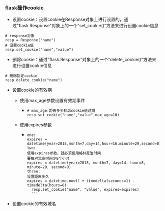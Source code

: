 ### flask操作cookie

* 设置cookie：设置cookie在Response对象上进行设置的，通过"flask.Response"对象上的一个"set\_cookie\(\)"方法来进行设置cookie信息

```
# response对象
resp = Response("name")
# 设置cookie值
resp.set_cookie("name","value")
```

* 删除cookie：通过"flask.Response"对象上的一个"delete\_cookie\(\)"方法来进行设置cookie信息

```
# 删除指定cookie
resp.delete_cookie("name")
```

* 设置cookie的有效期

  * 使用max\_age参数设置有效期事件
    * ```
      # max_age:距离多少秒后cookie值过期
      resp.set_cookie("name","value",max_age=10)
      ```
  * 使用expires参数

    *     one:
          expires = datetime(year=2018,month=7,day=14,hour=16,minute=29,second=0)
          two:
          使用expires参数，就必须使用格林尼治时间
          要相对北京时间少8个小时
          expires = datetime(year=2018, month=7, day=14, hour=8, minute=29, second=0)
          three:
          设置距离多久
          expires = datetime.now() + timedelta(seconds=1) - timedelta(hours=8)
            resp.set_cookie("name", "value", expires=expires)
            ```

* 设置cookie的有效域名



